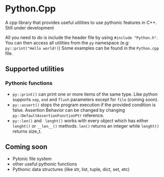 # Python.Cpp
A cpp library that provides useful utilities to use pythonic features in C++. Still under development

All you need to do is include the header file by using `#include "Python.h"`.
You can then access all utilities from the `py` namespace (e.g: `py::print("Hello world!)`)
Some examples can be found in the `Python.cpp` file.

## Supported utilities
### Pythonic functions
 - `py::print()` can print one or more items of the same type. Like python supports `sep`, `end` and `flush` parameters except for `file` (coming soon).
 - `py::assert()` stops the program execution if the provided condition is false. Assertion Behavior can be changed by changing `py::DefaultAssertionFunctionPtr` reference.
 - `py::len()` and ` lenght()` works with every object which has either `lenght()` or `__len__()` methods. `len()` returns an integer while `lenght()` returns size_t.

## Coming soon
 - Pytonic file system
 - other useful pythonic functions
 - Pythonic data structures (like str, list, tuple, dict, set, etc)
